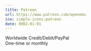```yaml
---
title: Patreon
url: https://www.patreon.com/openemu
ico: simple-icons:patreon
date: 0002-01-01
---
```


Worldwide Credit/Debit/PayPal  
One-time or monthly
